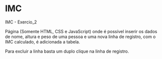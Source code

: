 # IMC
IMC - Exercio_2

Página (Somente HTML, CSS e JavaScript) onde é possível inserir os dados de nome, altura e peso
 de uma pessoa e uma nova linha de registro, com o IMC calculado, é adicionada a tabela.

Para excluir a linha basta um duplo clique na linha de registro.